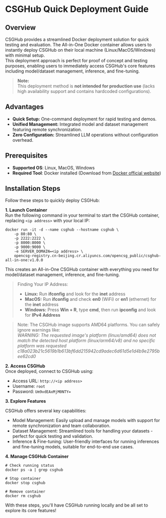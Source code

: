 # CSGHub Quick Deployment Guide  

## Overview  

CSGHub provides a streamlined Docker deployment solution for quick testing and evaluation. The All-in-One Docker container allows users to instantly deploy CSGHub on their local machine (Linux/MacOS/Windows) with minimal setup.  
This deployment approach is perfect for proof of concept and testing purposes, enabling users to immediately access CSGHub's core features including model/dataset management, inference, and fine-tuning.  

> **Note:**  
> This deployment method is **not intended for production use** (lacks high availability support and contains hardcoded configurations).  

## Advantages  

- **Quick Setup:** One-command deployment for rapid testing and demos.  
- **Unified Management:** Integrated model and dataset management featuring remote synchronization.  
- **Zero Configuration:** Streamlined LLM operations without configuration overhead.  

## Prerequisites  

- **Supported OS**: Linux, MacOS, Windows  
- **Required Tool**: Docker installed (Download from [Docker official website](https://www.docker.com/))  

## Installation Steps  

Follow these steps to quickly deploy CSGHub:

**1. Launch Container**  
Run the following command in your terminal to start the CSGHub container, replacing `<ip address>` with your local IP:  

```shell
docker run -it -d --name csghub --hostname csghub \
    -p 80:80 \
    -p 2222:2222 \
    -p 8000:8000 \
    -p 9000:9000 \
    -e SERVER_DOMAIN=<ip address> \
    opencsg-registry.cn-beijing.cr.aliyuncs.com/opencsg_public/csghub-all-in-one:v1.0.0
```

This creates an All-in-One CSGHub container with everything you need for model/dataset management, inference, and fine-tuning.  

> Finding Your IP Address:  
>
> - **Linux:** Run **ifconfig** and look for the **inet** address  
> - **MacOS:** Run **ifconfig** and check **en0** (WiFi) or **en1** (ethernet) for the **inet** address  
> - **Windows:** Press **Win + R**, type **cmd**, then run **ipconfig** and look for **IPv4 Address**  

> Note: The CSGHub image supports AMD64 platforms. You can safely ignore warnings like:  
*WARNING: The requested image's platform (linux/amd64) does not match the detected host platform (linux/arm64/v8) and no specific platform was requested
c18a023b21c5619b1b613bf6dd215942cd9adec6d61d5e1d4b9e2795bee62cd0*  

**2. Access CSGHub**  
Once deployed, connect to CSGHub using:  

- Access URL: `http://<ip address>`  
- Username: `root`  
- Password: `Um9vdEAxMjM0NTY=`  

**3. Explore Features**  

CSGHub offers several key capabilities:  

- Model Management: Easily upload and manage models with support for remote synchronization and team collaboration.  
- Dataset Management: Streamlined tools for handling your datasets - perfect for quick testing and validation.  
- Inference & Fine-tuning: User-friendly interfaces for running inferences and fine-tuning models, suitable for end-to-end use cases.  

**4. Manage CSGHub Container**  

```shell
# Check running status
docker ps -a | grep csghub

# Stop container
docker stop csghub

# Remove container
docker rm csghub
```

With these steps, you'll have CSGHub running locally and be all set to explore its core features!
